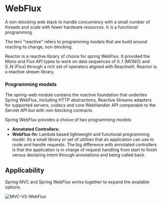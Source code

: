 # WebFlux
A non-blocking web stack to handle concurrency with a small number of threads and scale with fewer hardware resources. It is a functional programming. 

The tern "reactive" refers to programming models that are build around reacting to change, non-blocking.

Reactor is a reactive library of choice for spring WebFlux. It provided the Mono and Flux API types to work on data sequences of 0..1 (MONO) and 0..N (Flux) through a rich set of operators aligned with ReactiveX.  Reactor is a reactive stream library.

### Programming models
The spring-web module contains the reactive foundation that underlies Spring WebFlux, including HTTP abstractions, Reactive Streams adapters for supported servers, codecs and core WebHandler API comparable to the Servlet API but with non-blocking contracts.

Spring WebFlux provides a choice of two programming models:
- **Annotated Controllers:** 
- **WebFlux-fn:** Lambda based lightweight and functional programming model. Its a small library or set of utilities that an application can use to route and handle requests. The big difference with annotated controllers is that the application is in charge of request handling from start to finish versus declaring intent through annotations and being called back.

## Applicability

Spring MVC and Spring WebFlux works together to expand the available options.  

![MVC-VS-WebFlux](../images/spring-mvc-and-webflux-venn.png)